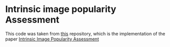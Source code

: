 # Intrinsic image popularity Assessment  
This code was taken from [this](https://github.com/dingkeyan93/Intrinsic-Image-Popularity) repository, which is the implementation of the paper [Intrinsic Image Popularity Assessment](https://arxiv.org/abs/1907.01985)